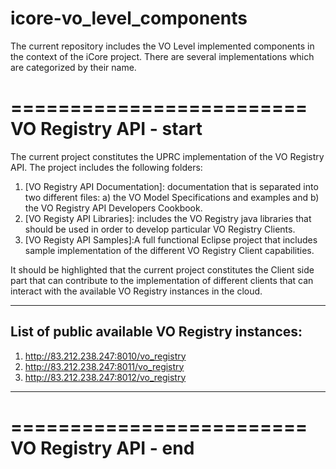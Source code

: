 icore-vo_level_components
=========================
The current repository includes the VO Level implemented components in the context of the iCore project. There are several implementations which are categorized by their name.

=========================
VO Registry API - start
=========================
The current project constitutes the UPRC implementation of the VO Registry API. The project includes the following folders:
1. [VO Registry API Documentation]: documentation that is separated into two different files: a) the VO Model Specifications and examples and b) the VO Registry API Developers Cookbook.
2. [VO Registy API Libraries]: includes the VO Registry java libraries that should be used in order to develop particular VO Registry Clients.
3. [VO Registy API Samples]:A full functional Eclipse project that includes sample implementation of the different VO Registry Client capabilities.

It should be highlighted that the current project constitutes the Client side part that can contribute to the implementation of different clients that can interact with the available VO Registry instances in the cloud.

-----------------------------------------------
List of public available VO Registry instances:
-----------------------------------------------
1. http://83.212.238.247:8010/vo_registry
2. http://83.212.238.247:8011/vo_registry
3. http://83.212.238.247:8012/vo_registry
-----------------------------------------------
=========================
VO Registry API - end
=========================
